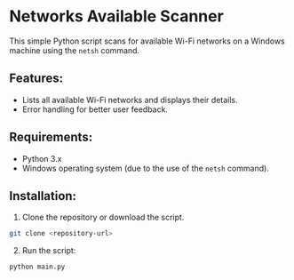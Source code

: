 # Networks Available Scanner

This simple Python script scans for available Wi-Fi networks on a Windows machine using the `netsh` command.

## Features:
- Lists all available Wi-Fi networks and displays their details.
- Error handling for better user feedback.

## Requirements:
- Python 3.x
- Windows operating system (due to the use of the `netsh` command).

## Installation:
1. Clone the repository or download the script.
```bash
git clone <repository-url>
```

2. Run the script:
```bash
python main.py
```
